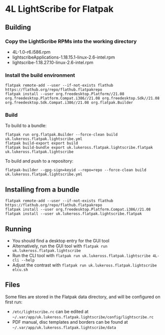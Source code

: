 # 4L LightScribe for Flatpak

## Building

### Copy the LightScribe RPMs into the working directory

- 4L-1.0-r6.i586.rpm
- lightscribeApplications-1.18.15.1-linux-2.6-intel.rpm
- lightscribe-1.18.27.10-linux-2.6-intel.rpm

### Install the build environment

```
flatpak remote-add --user --if-not-exists flathub https://flathub.org/repo/flathub.flatpakrepo
flatpak install --user org.freedesktop.Platform//21.08 org.freedesktop.Platform.Compat.i386//21.08 org.freedesktop.Sdk//21.08 org.freedesktop.Sdk.Compat.i386//21.08 org.flatpak.Builder
```

### Build

To build to a bundle:

```
flatpak run org.flatpak.Builder --force-clean build uk.lukeross.flatpak.lightscribe.yml
flatpak build-export export build
flatpak build-bundle export uk.lukeross.flatpak.lightscribe.flatpak uk.lukeross.flatpak.lightscribe
```

To build and push to a repository:

```
flatpak-builder --gpg-sign=keyid --repo=repo --force-clean build uk.lukeross.flatpak.lightscribe.yml
```

## Installing from a bundle

```
flatpak remote-add --user --if-not-exists flathub https://flathub.org/repo/flathub.flatpakrepo
flatpak install --user org.freedesktop.Platform.Compat.i386//21.08
flatpak install --user uk.lukeross.flatpak.lightscribe.flatpak
```

## Running

- You should find a desktop entry for the GUI tool
- Alternatively, run the GUI tool with `flatpak run uk.lukeross.flatpak.lightscribe`
- Run the CLI tool with `flatpak run uk.lukeross.flatpak.lightscribe 4L-cli --help`
- Adjust the contrast with `flatpak run uk.lukeross.flatpak.lightscribe elcu.sh`

## Files

Some files are stored in the Flatpak data directory, and will be configured on first run:

- `/etc/lightscribe.rc` can be edited at `~/.var/app/uk.lukeross.flatpak.lightscribe/config/lightscribe.rc`
- PDF manual, disc templates and borders can be found at `~/.var/app/uk.lukeross.flatpak.lightscribe/data`
